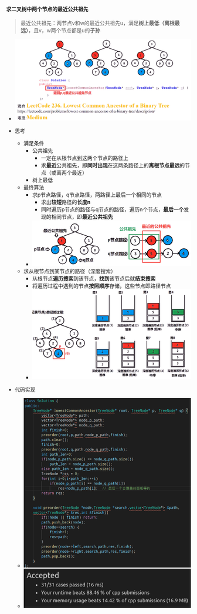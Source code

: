 #### 求二叉树中两个节点的最近公共祖先

> 最近公共祖先：两节点v和w的最近公共祖先u，满足**树上最低（离根最远）**，且v，w两个节点都是u的**子孙**

* ![image-20210712210809370](最近的公共祖先.assets/image-20210712210809370.png)

* 思考

  * 满足条件
    * 公共祖先
      * 一定在从根节点到这两个节点的路径上
      * 求**最近**公共祖先，即**同时出现**在这两条路径上的**离根节点最远**的节点（或离两个最近）
    * 树上最低
  * 最终算法
    * 求p节点路径，q节点路径，两路径上最后一个相同的节点
      * 求出**较短**路径的**长度n**
      * 同时遍历p节点的路径与q节点的路径，遍历n个节点，**最后一个**发现的相同节点，即**最近公共祖先**
    * ![image-20210712211425255](最近的公共祖先.assets/image-20210712211425255.png)
  * 求从根节点到某节点的路径（深度搜索）
    * 从根节点**遍历搜索**到该节点，**找到**该节点后就**结束搜索**
    * 将遍历过程中遇到的节点**按照顺序**存储，这些节点即路径节点
    * ![image-20210712212027391](最近的公共祖先.assets/image-20210712212027391.png)

  

* 代码实现
  * ![image-20210712214014707](最近的公共祖先.assets/image-20210712214014707.png)
  * ![image-20210712213922100](最近的公共祖先.assets/image-20210712213922100.png)


